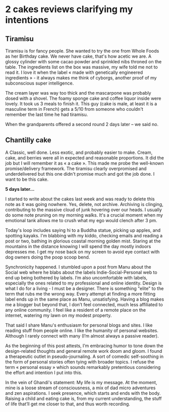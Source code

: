 # 2 cakes reviews clarifying my intentions

## Tiramisu
Tiramisu is for fancy people. She wanted to try the one from Whole Foods as her Birthday cake. We never have cake, that's how acetic we are. A glossy cylinder with some cacao powder and sprinkled nibs throned on the table. The ingredients list on the box was massive, my wife told me not to read it. I love it when the label « made with genetically engineered ingredients » - it always makes me think of cyborgs, another proof of my subconscious super intelligence.

The cream layer was way too thick and the mascarpone was probably dosed with a shovel. The foamy sponge cake and coffee liquor inside were lovely. It took us 3 meals to finish it. This guy (cake is male, at least it is a masculine term in French) gets a 5/10 from someone who couldn't remember the last time he had tiramisu.

When the grandparents offered a second round 2 days later – we said no.

## Chantilly cake
A Classic, well done. Less exotic, and probably easier to make. Cream, cake, and berries were all in expected and reasonable proportions. It did the job but I will remember it as « a cake ». This made me probe the well-known promise/delivery framework. The tiramisu clearly overpromised and underdelivered but this one didn't promise much and got the job done. I want to be this cake.

**5 days later...**

I started to write about the cakes last week and was ready to delete this note as it was going nowhere. Yes, delete, not archive. Archiving is clinging, contributing to the massive cloud of junk hovering over our heads.  I usually do some note pruning on my morning walks. It's a crucial moment when my emotional tank allows me to crush what my ego would clench after 3 pm.

Today's loop includes saying hi to a Buddha statue, picking up apples, and spotting kayaks. I'm blabbing with my kiddo, checking emails and reading a post or two, bathing in glorious coastal morning golden mist. Staring at the mountains in the distance knowing I will spend the day mostly indoors depresses me. I get my nose back on my screen to avoid eye contact with dog owners doing the poop scoop bend.

Synchronicity happened. I stumbled upon a post from Manu about the Social web where he blabs about the labels Indie-Social-Personal web to end up being bothered by labels. I’m also uncomfortable with labels, especially the ones related to my professional and online identity. Design is what I do for a living - I must be a designer. There is something "elite" to the term that rubs me the wrong way. Every attempt at finding a more fitting label ends up in the same place as Manu, unsatisfying. Having a blog makes me a blogger but beyond that, I don’t feel connected, much less affiliated to any online community. I feel like a resident of a remote place on the internet, watering my lawn on my modest property. 

That said I share Manu's enthusiasm for personal blogs and sites. I like reading stuff from people online. I like the humanity of personal websites. Although I rarely connect with many (I’m almost always a passive reader).

As the beginning of this post attests, I’m embracing humor to tone down the design-related thoughts and general remote work doom and gloom. I found a therapeutic outlet in pseudo-journaling. A sort of comedic self-soothing in the form of personal stories often tying with broader topics. I refuse the term « personal essay » which sounds remarkably pretentious considering the effort and intention I put into this.

In the vein of Ghandi's statement: My life is my message. At the moment, mine is a loose stream of consciousness, a mix of dad micro adventures and zen aspirations. I seek presence, which starts and ends with the body. Raising a child and eating cake is, from my current understanding, the stuff of life that’ll get me closer to that, and thus worth recording.